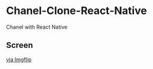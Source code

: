 # Chanel-Clone-React-Native
Chanel with React Native

## Screen

<a href="https://imgflip.com/gif/5ggvwu">via Imgflip</a>
